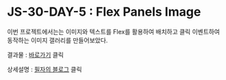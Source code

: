 # JS-30-DAY-5 :﻿ Flex Panels Image

이번 프로젝트에서는는 이미지와 텍스트를 Flex를 활용하여 배치하고 클릭 이벤트하여 동작하는 이미지 갤러리를 만들어보았다.


결과물 : <a href="https://jyy1554.github.io/JS-30-DAY-5/">바로가기</a> 클릭

상세설명 : <a href="https://blog.naver.com/uyon77/222552839709">필자의 블로그</a> 클릭
